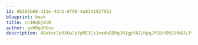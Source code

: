 ```yaml
---
id: 9b365b68-411e-4dcb-8f98-4a8341927912
blueprint: book
title: cn1HqGjmlR
author: gxHOgdHUco
description: ABxksr7p9X6wJpYpME3Cx1vedwDDRqJN1gpYAZLHpqJPGBrXMiEHkQJLftZOA09h3Liz77pLZqwhe503I6rSCdYmFrveukjWBgUJ
---
```

